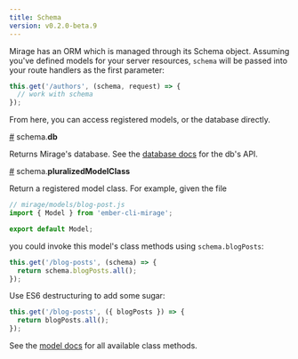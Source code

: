 ```yaml
---
title: Schema
version: v0.2.0-beta.9
---
```


Mirage has an ORM which is managed through its Schema object. Assuming you've defined models for your server resources, `schema` will be passed into your route handlers as the first parameter:

```js
this.get('/authors', (schema, request) => {
  // work with schema
});
```

From here, you can access registered models, or the database directly.

<a name="database" href="#database">#</a> schema.<b>db</b>

Returns Mirage's database. See the [database docs](../database) for the db's API.

<a name="pluralizedModelClass" href="#pluralizedModelClass">#</a> schema.<b>pluralizedModelClass</b>

Return a registered model class. For example, given the file

```js
// mirage/models/blog-post.js
import { Model } from 'ember-cli-mirage';

export default Model;
```

you could invoke this model's class methods using `schema.blogPosts`:

```js
this.get('/blog-posts', (schema) => {
  return schema.blogPosts.all();
});
```

Use ES6 destructuring to add some sugar:

```js
this.get('/blog-posts', ({ blogPosts }) => {
  return blogPosts.all();
});
```

See the [model docs](../models) for all available class methods.
